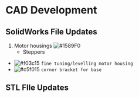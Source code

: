 # CAD Development

## SolidWorks File Updates

1. Motor housings ![#1589F0](https://placehold.co/15x15/1589F0/1589F0.png)
    -  Steppers

- ![#f03c15](https://placehold.co/15x15/f03c15/f03c15.png) `fine tuning/levelling motor housing`
- ![#c5f015](https://placehold.co/15x15/f03c15/f03c15.png) `corner bracket for base`

##  STL FIle Updates

